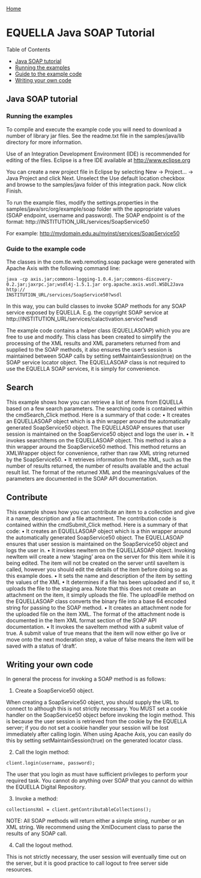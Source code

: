 [Home](https://equella.github.io/)

# EQUELLA Java SOAP Tutorial

Table of Contents
* [Java SOAP tutorial](#java-soap-tutorial)
* [Running the examples](#running-the-examples)
* [Guide to the example code](#guide-to-the-example-code)
* [Writing your own code](#writing-your-own-code)

## Java SOAP tutorial

### Running the examples
To compile and execute the example code you will need to download a number of library jar files. See the readme.txt file in the samples/java/lib directory for more information.

Use of an Integration Development Environment (IDE) is recommended for editing of the files. Eclipse is a free IDE available at http://www.eclipse.org

You can create a new project file in Eclipse by selecting New -> Project... -> Java Project and click Next. Unselect the Use default location checkbox and browse to the samples/java folder of this integration pack. Now click Finish.

To run the example files, modify the settings.properties in the samples/java/src/org/example/soap folder with the appropriate values (SOAP endpoint, username and password).  The SOAP endpoint is of the format: http://INSTITUTION_URL/services/SoapService50

For example: http://mydomain.edu.au/myinst/services/SoapService50

### Guide to the example code

The classes in the com.tle.web.remoting.soap package were generated with Apache Axis with the following command line:
```
java -cp axis.jar;commons-logging-1.0.4.jar;commons-discovery-0.2.jar;jaxrpc.jar;wsdl4j-1.5.1.jar org.apache.axis.wsdl.WSDL2Java http://
INSTITUTION_URL/services/SoapService50?wsdl
```

In this way, you can build classes to invoke SOAP methods for any SOAP service exposed by EQUELLA.  E.g. the copyright SOAP service at http://INSTITUTION_URL/services/calactivation.service?wsdl

The example code contains a helper class (EQUELLASOAP) which you are free to use and modify.  This class has been created to simplify the processing of the XML results and XML parameters returned from and supplied to the SOAP methods, it also ensures the user’s session is maintained between SOAP calls by setting setMaintainSession(true) on the SOAP service locator object.  The EQUELLASOAP class is not required to use the EQUELLA SOAP services, it is simply for convenience.

## Search
This example shows how you can retrieve a list of items from EQUELLA based on a few search parameters.  The searching code is contained within the cmdSearch_Click method.  Here is a summary of that code:
•  It creates an EQUELLASOAP object which is a thin wrapper around the automatically generated SoapService50 object. The EQUELLASOAP ensures that user session is maintained on the SoapService50 object and logs the user in.
•  It invokes searchItems on the EQUELLASOAP object.  This method is also a thin wrapper around the SoapService50 method.  This method returns an XMLWrapper object for convenience, rather than raw XML string returned by the SoapService50.
•  It retrieves information from the XML, such as the number of results returned, the number of results available and the actual result list.  The format of the returned XML and the meanings/values of the parameters are documented in the SOAP API documentation.

## Contribute
This example shows how you can contribute an item to a collection and give it a name, description and a file attachment.  The contribution code is contained within the cmdSubmit_Click method.  Here is a summary of that code:
•  It creates an EQUELLASOAP object which is a thin wrapper around the automatically generated SoapService50 object.  The EQUELLASOAP ensures that user session is maintained on the SoapService50 object and logs the user in.
•  It invokes newItem on the EQUELLASOAP object.  Invoking newItem will create a new ‘staging’ area on the server for this item while it is being edited.  The item will not be created on the server until saveItem is called, however you should edit the details of the item before doing so as this example does.
•  It sets the name and description of the item by setting the values of the XML
•  It determines if a file has been uploaded and if so, it uploads the file to the staging area.  Note that this does not create an attachment on the item, it simply uploads the file.  The uploadFile method on the EQUELLASOAP class converts the binary file into a base 64 encoded string for passing to the SOAP method.
•  It creates an attachment node for the uploaded file on the item XML. The format of the attachment node is documented in the Item XML format section of the SOAP API documentation.
•  It invokes the saveItem method with a submit value of true.  A submit value of true means that the item will now either go live or move onto the next moderation step, a value of false means the item will be saved with a status of ‘draft’.

## Writing your own code
In general the process for invoking a SOAP method is as follows:
1.  Create a SoapService50 object.

When creating a SoapService50 object, you should supply the URL to connect to although this is not strictly necessary.  You MUST set a cookie handler on the SoapService50 object before invoking the login method.  This is because the user session is retrieved from the cookie by the EQUELLA server; if you do not set a cookie handler your session will be lost immediately after calling login.  When using Apache Axis, you can easily do this by setting setMaintainSession(true) on the generated locator class.

2.  Call the login method:
```
client.login(username, password);
```
The user that you login as must have sufficient privileges to perform your required task.  You cannot do anything over SOAP that you cannot do within the EQUELLA Digital Repository.

3.  Invoke a method:
```
collectionsXml = client.getContributableCollections();
```

NOTE: All SOAP methods will return either a simple string, number or an XML string.  We recommend using the XmlDocument class to parse the results of any SOAP call.

4.  Call the logout method.

This is not strictly necessary, the user session will eventually time out on the server, but it is good practice to call logout to free server side resources.
